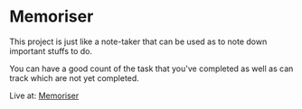 # Memoriser

This project is just like a note-taker that can be used as to note down important stuffs to do.

You can have a good count of the task that you've completed as well as can track which are not yet completed.

Live at: [Memoriser](https://memosriser.netlify.app/)